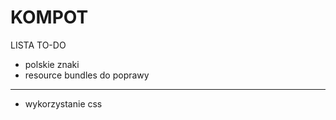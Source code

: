 # KOMPOT
LISTA TO-DO
* polskie znaki 
* resource bundles do poprawy 
--------------------
* wykorzystanie css
